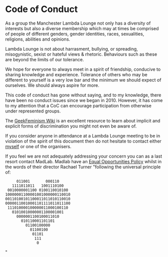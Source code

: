 # Code of Conduct

As a group the Manchester Lambda Lounge not only has a diversity of
interests but also a diverse membership which may at times be
comprised of people of different genders, gender identities, races,
sexualities, religions, abilities and opinions.

Lambda Lounge is not about harrasment, bullying, or spreading,
misogynistic, sexist or hateful views & rhetoric.  Behaviours such as
these are beyond the limits of our tolerance.

We hope for everyone to always meet in a spirit of friendship,
conducive to sharing knowledge and experience.  Tolerance of others
who may be different to yourself is a very low bar and the minimum we
should expect of ourselves.  We should always aspire for more.

This code of conduct has gone without saying, and to my knowledge,
there have been no conduct issues since we began in 2010.  However, it
has come to my attention that a CoC can encourage participation from
otherwise under represented groups.

The
[GeekFeminism Wiki](http://geekfeminism.wikia.com/wiki/Geek_Feminism_Wiki)
is an excellent resource to learn about implicit and explicit forms of
discrimination you might not even be aware of.

If you consider anyone in attendance at a Lambda Lounge meeting to be
in violation of the spirit of this document then do not hesitate to
contact either [myself](http://twitter.com/RickMoynihan) or one of the
organisers.

If you feel we are not adequately addressing your concern you can as a
last resort contact MadLab.  Madlab have an
[Equal Opportunities Policy](https://madlab.org.uk/wp-content/uploads/2015/05/EqualOpportunitiesPolicy.pdf)
whilst in the words of their director Rachael Turner "following
the universal principle of:

```
     011001       000110
   1111011011   1001110100
 0010000001100 0100110010100
10000001100001001000000110010
00110100101100011011010110010
00000110010001101111011011100
 111010000100000011000100110
   01010010000001100001001
     0000001100100011010
       010110001101101
         01100100000
           01100100
            01101
             111
              0
```
"
